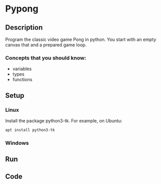 # Pypong

## Description

Program the classic video game Pong in python. You start with an empty canvas that and a prepared game loop.

### Concepts that you should know:

- variables
- types
- functions

## Setup

### Linux

Install the package python3-tk. For example, on Ubuntu: 
```sh
apt install python3-tk
```

### Windows

## Run

## Code